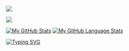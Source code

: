 <p align="left">
    <a href="https://www.linkedin.com/in/alessandro-bresciani-35763610/">
        <img src="https://img.shields.io/badge/-alessandro%20bresciani-blue?style=for-the-badge&logo=Linkedin&logoColor=00AEFF&labelColor=black&color=black">
    </a>
</p>

<p align="left">
    <a href="https://keys.openpgp.org/search?q=cyberroute@proton.me">
        <img src="https://img.shields.io/badge/PGP-Public%20Key-blue?style=for-the-badge&logo=gnupg&logoColor=white&labelColor=black">
    </a>
</p>

[![My GitHub Stats](https://github-readme-stats.vercel.app/api/?username=CyberRoute&count_private=true&theme=tokyonight&showicons=true)]()
[![My GitHub Language Stats](https://github-readme-stats.vercel.app/api/top-langs/?username=CyberRoute&langs_count=5&theme=tokyonight)]()

[![Typing SVG](https://readme-typing-svg.demolab.com?font=Fira+Code&pause=1000&color=00AFFF&width=435&lines=Relentless+Coder;Open+Source+Contributor;PGP+Encryption+Advocate)](https://git.io/typing-svg)




